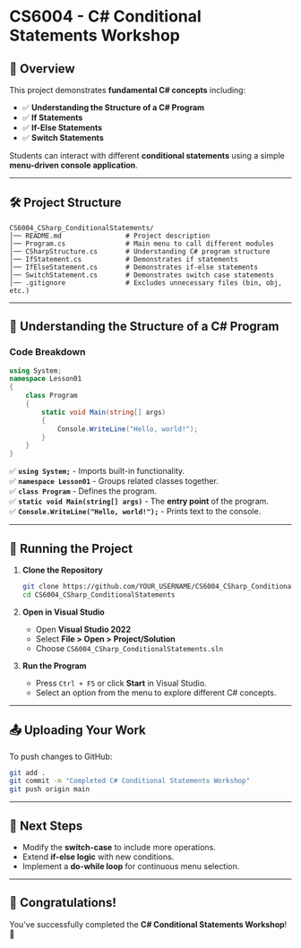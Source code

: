 # CS6004 - C# Conditional Statements Workshop

## 📌 Overview
This project demonstrates **fundamental C# concepts** including:
- ✅ **Understanding the Structure of a C# Program**
- ✅ **If Statements**
- ✅ **If-Else Statements**
- ✅ **Switch Statements**

Students can interact with different **conditional statements** using a simple **menu-driven console application**.

---

## 🛠 Project Structure
```plaintext
CS6004_CSharp_ConditionalStatements/
│── README.md                # Project description
│── Program.cs               # Main menu to call different modules
│── CSharpStructure.cs       # Understanding C# program structure
│── IfStatement.cs           # Demonstrates if statements
│── IfElseStatement.cs       # Demonstrates if-else statements
│── SwitchStatement.cs       # Demonstrates switch case statements
│── .gitignore               # Excludes unnecessary files (bin, obj, etc.)
```

---

## 📖 Understanding the Structure of a C# Program
### **Code Breakdown**
```csharp
using System;
namespace Lesson01
{
    class Program
    {
        static void Main(string[] args)
        {
            Console.WriteLine("Hello, world!");
        }
    }
}
```
✅ **`using System;`** - Imports built-in functionality.  
✅ **`namespace Lesson01`** - Groups related classes together.  
✅ **`class Program`** - Defines the program.  
✅ **`static void Main(string[] args)`** - The **entry point** of the program.  
✅ **`Console.WriteLine("Hello, world!");`** - Prints text to the console.

---

## 🚀 Running the Project
1. **Clone the Repository**
   ```sh
   git clone https://github.com/YOUR_USERNAME/CS6004_CSharp_ConditionalStatements.git
   cd CS6004_CSharp_ConditionalStatements
   ```

2. **Open in Visual Studio**
   - Open **Visual Studio 2022**
   - Select **File > Open > Project/Solution**
   - Choose `CS6004_CSharp_ConditionalStatements.sln`

3. **Run the Program**
   - Press `Ctrl + F5` or click **Start** in Visual Studio.
   - Select an option from the menu to explore different C# concepts.

---

## 📤 Uploading Your Work
To push changes to GitHub:
```sh
git add .
git commit -m "Completed C# Conditional Statements Workshop"
git push origin main
```

---

## 🎯 Next Steps
- Modify the **switch-case** to include more operations.
- Extend **if-else logic** with new conditions.
- Implement a **do-while loop** for continuous menu selection.

---

## 🎉 Congratulations!
You've successfully completed the **C# Conditional Statements Workshop**! 🚀
